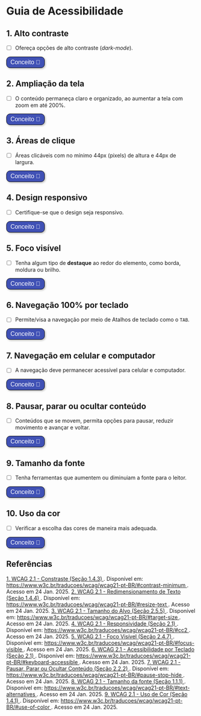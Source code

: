 # Guia de Acessibilidade 

## 1. Alto contraste 
- [ ] Ofereça opções de alto contraste (*dark-mode*).

<style>
  button:not(#aumentar):not(#diminuir) {
    border: 1px solid black;
    padding: 5px 10px;
    border-radius: 10px; /* Adiciona cantos arredondados */
    background-color: #4051B5; /* Cor de fundo */
    color: white; /* Cor do texto */
    font-size: 16px; /* Tamanho da fonte */
    cursor: pointer; /* Cursor de ponteiro */
    box-shadow: 2px 2px 5px rgba(0, 0, 0, 0.3); /* Sombra */
    transition: background-color 0.3s, transform 0.3s;
  }
  button:not(#aumentar):not(#diminuir):hover {
    background-color: #0056b3; /* Cor de fundo ao passar o mouse */
    transform: scale(1.05); /* Aumenta ligeiramente o botão */
  }
</style>

<button title="alo" class="botao-conceito" onclick="let el = document.getElementById('altocontraste'); el.style.display = el.style.display === 'none' ? 'block' : 'none';">
  Conceito 📖
</button>
<div id="altocontraste" style="display: none;">
O alto contraste facilita a leitura e a compreensão do conteúdo para pessoas com dificuldades visuais, como daltonismo ou visão embaçada. Quando as cores de fundo e texto têm um contraste forte, é mais fácil para essas pessoas distinguir as informações, tornando o site mais inclusivo e acessível para todos. Isso ajuda a garantir que mais pessoas possam navegar de forma eficiente e sem barreiras. <a href="#referencia-1">[1]</a>
</div>

## 2. Ampliação da tela

- [ ] O conteúdo permaneça claro e organizado, ao aumentar a tela com zoom em até 200%.

<button onclick="let el = document.getElementById('ZOOM'); el.style.display = el.style.display === 'none' ? 'block' : 'none';">
  Conceito 📖 
</button>
<div id="ZOOM" style="display: none;">
Ao aumentar a tela com o zoom do navegador em até 200%, o conteúdo precisa continuar claro e organizado, sem que nenhuma informação desapareça ou fique sobreposta. <a href="#referencia-2">[2]</a>
</div>

## 3. Áreas de clique

- [ ] Áreas clicáveis com no mínimo 44px (pixels) de altura e 44px de largura.

<button onclick="let el = document.getElementById('clique'); el.style.display = el.style.display === 'none' ? 'block' : 'none';">
  Conceito 📖
</button>
<div id="clique" style="display: none;">
Os botões e áreas de clique de uma página devem ter um tamanho suficiente para que qualquer pessoa consiga usar com facilidade e segurança. Em computadores, o tamanho mínimo recomendado é de 24x24px, e em celulares é 48x48px. Mesmo que o ícone ou botão em si seja menor, como por exemplo 40px ou 20px de largura. Porém, não tão grandes a ponto de invadirem o espaço de outros botões ou elementos próximos. Ainda mais em telas menores para não ocorrer cliques acidentais. <a href="#referencia-3">[3]</a>
</div>

## 4. Design responsivo

- [ ] Certifique-se que o design seja responsivo.

<button onclick="let el = document.getElementById('responsivo'); el.style.display = el.style.display === 'none' ? 'block' : 'none';">
  Conceito 📖
</button>
<div id="responsivo" style="display: none;">
O design responsivo é muito importante para a acessibilidade, pois permite que a interface se adapte às necessidades de quem está navegando.

Uma dica é começar a criar o design para celular e, depois, ajustar para computadores. Isso facilita o desenvolvimento e garante que o conteúdo fique bem organizado em telas de todos os tamanhos. <a href="#referencia-4">[4]</a>
</div>

## 5. Foco visível

- [ ] Tenha algum tipo de **destaque** ao redor do elemento, como borda, moldura ou brilho.

<button onclick="let el = document.getElementById('focov'); el.style.display = el.style.display === 'none' ? 'block' : 'none';">
  Conceito 📖
</button>
<div id="focov" style="display: none;">
Garantir que o foco esteja visível na tela é essencial. O foco é como um destaque ao redor do elemento em que o usuário está interagindo, como uma borda ou moldura. Quando o foco não aparece ou simplesmente não existe, fica muito difícil navegar usando apenas o teclado.

Para resolver isso, use recursos visuais para mostrar claramente onde está o foco. <a href="#referencia-5">[5]</a>
</div> 

## 6. Navegação 100% por teclado

- [ ] Permite/visa a navegação por meio de Atalhos de teclado como o ```TAB```.

<button onclick="let el = document.getElementById('teclado'); el.style.display = el.style.display === 'none' ? 'block' : 'none';">
  Conceito 📖
</button>
<div id="teclado" style="display: none;">
Todas as funções de uma página web precisam funcionar usando apenas o teclado. Por isso, é importante evitar efeitos visuais que dependem somente do movimento do mouse, como quando passamos o cursor sobre algo (<i>mouseover</i>) para revelar informações. Uma boa alternativa é fazer com que as ações também sejam ativadas com um clique, permitindo que pessoas que usam leitores de tela consigam acessar tudo usando o teclado. <a href="#referencia-6">[6]</a>
</div>

## 7. Navegação em celular e computador

- [ ] A navegação deve permanecer acessível para celular e computador.

<button onclick="let el = document.getElementById('navcel'); el.style.display = el.style.display === 'none' ? 'block' : 'none';">
  Conceito 📖
</button>
<div id="navcel" style="display: none;">
No Brasil, há mais celulares do que computadores, e muitas pessoas navegam por *notebooks* ou desktops sem encontrar problemas. Porém, ao acessar o mesmo conteúdo pelo celular, é possível que surjam barreiras, algo que não deveria ocorrer. A experiência de navegação acessível pode variar bastante dependendo do fabricante do celular ou do navegador utilizado. <a href="#referencia-4">[4]</a>
</div>

## 8. Pausar, parar ou ocultar conteúdo

- [ ] Conteúdos que se movem, permita opções para pausar, reduzir movimento e avançar e voltar.

<button onclick="let el = document.getElementById('carrosel'); el.style.display = el.style.display === 'none' ? 'block' : 'none';">
  Conceito 📖
</button>
<div id="carrosel" style="display: none;">
Para conteúdos que se movem, como carrosseis, é essencial permitir que o usuário possa pausar, esconder ou parar. Movimentos automáticos sem controle podem prejudicar a experiência de pessoas com condições neurodiversas ou que usam leitores de tela. Isso acontece porque esses conteúdos podem gerar sobrecarga mental, distrair do restante da página ou dificultar a navegação.
Por isso, evite usar movimentos automáticos sempre que possível. Se for realmente necessário mantê-los, ofereça opções de pausar, reduzir o movimento, além de botões para avançar e voltar. <a href="#referencia-7">[7]</a>
</div>

## 9. Tamanho da fonte

- [ ] Tenha ferramentas que aumentem ou diminuiam a fonte para o leitor.

<button onclick="let el = document.getElementById('tamanho'); el.style.display = el.style.display === 'none' ? 'block' : 'none';">
  Conceito 📖
</button>
<div id="tamanho" style="display: none;">
Botões para ajuste do tamanho das letras, embora não sejam obrigatórios para garantir a acessibilidade, podem ser úteis para os usuários. Isso ocorre porque muitas pessoas com deficiência já utilizam essas funções diretamente em seus navegadores ou por meio de atalhos no teclado. No entanto, é fundamental que o site seja bem elaborado e compatível com essas ferramentas. Assim, esses botões podem oferecer mais conforto durante a navegação. <a href="#referencia-8">[8]</a>
<div class="container">
  <button id="aumentar" onclick="aumentarFonte()">A+</button>
  <button id="diminuir" onclick="diminuirFonte()">A-</button>
</div>
<script>
  function aumentarFonte() {
    var texto = document.getElementById('tamanho');
    var style = window.getComputedStyle(texto, null).getPropertyValue('font-size');
    var fontSize = parseFloat(style);
    texto.style.fontSize = (fontSize + 2) + 'px';
  }
  function diminuirFonte() {
    var texto = document.getElementById('tamanho');
    var style = window.getComputedStyle(texto, null).getPropertyValue('font-size');
    var fontSize = parseFloat(style);
    texto.style.fontSize = (fontSize - 2) + 'px';
  }
</script><style>
  .text-parag{
    display: flex;
    justify-content: center;
    align-items: center;
  }
  .container {
    display: flex;
    flex-direction: row;
    justify-content: center;
    align-items: center;
  }
  #aumentar, #diminuir {
    font-size: 400%;
    margin: 10px;
  }
  #aumentar:hover, #diminuir:hover {
    color: #4051B5;
    font-size: 425%;
  }
</style>
</div>

## 10. Uso da cor

- [ ] Verificar a escolha das cores de maneira mais adequada.

<button onclick="let el = document.getElementById('cor'); el.style.display = el.style.display === 'none' ? 'block' : 'none';">
  Conceito 📖
</button>
<div id="cor" style="display: none;">
A escolha das cores de um site deve ser feita com cuidado, pois as pessoas enxergam as cores de formas diferentes. Algumas têm dificuldade em distinguir certas cores, como nos casos de daltonismo, em que a pessoa pode não enxergar vermelho, verde, azul ou, em alguns casos, nenhuma cor. Por isso, as cores podem ter um impacto muito grande na forma como essas pessoas entendem o conteúdo. <a href="#referencia-9">[9]</a>
</div>

## Referências 

<a id="referencia-1" href="https://www.w3c.br/traducoes/wcag/wcag21-pt-BR/#contrast-minimum" target="_blank" aria-label="WCAG 2.1 - Constraste (Seção 1.4.3). Abre em uma nova aba">
  1. WCAG 2.1 - Constraste (Seção 1.4.3)
</a>. Disponível em: <a href="https://www.w3c.br/traducoes/wcag/wcag21-pt-BR/#contrast-minimum" target="_blank" aria-label="Link para WCAG 2.1 - Constraste (Seção 1.4.3). Abre em uma nova aba">
  https://www.w3c.br/traducoes/wcag/wcag21-pt-BR/#contrast-minimum
</a>. Acesso em 24 Jan. 2025.

<a id="referencia-2" href="https://www.w3c.br/traducoes/wcag/wcag21-pt-BR/#resize-text" target="_blank" aria-label="WCAG 2.1 - Redimensionamento de Texto (Seção 1.4.4). Abre em uma nova aba">
  2. WCAG 2.1 - Redimensionamento de Texto (Seção 1.4.4)
</a>. Disponível em: <a href="https://www.w3c.br/traducoes/wcag/wcag21-pt-BR/#resize-text" target="_blank" aria-label="Link para WCAG 2.1 - Redimensionamento de Texto (Seção 1.4.4). Abre em uma nova aba">
  https://www.w3c.br/traducoes/wcag/wcag21-pt-BR/#resize-text
</a>. Acesso em 24 Jan. 2025.

<a id="referencia-3" href="https://www.w3c.br/traducoes/wcag/wcag21-pt-BR/#target-size" target="_blank" aria-label="WCAG 2.1 - Tamanho do Alvo (Seção 2.5.5). Abre em uma nova aba">
  3. WCAG 2.1 - Tamanho do Alvo (Seção 2.5.5)
</a>. Disponível em: <a href="https://www.w3c.br/traducoes/wcag/wcag21-pt-BR/#target-size" target="_blank" aria-label="Link para WCAG 2.1 - Tamanho do Alvo (Seção 2.5.5). Abre em uma nova aba">
  https://www.w3c.br/traducoes/wcag/wcag21-pt-BR/#target-size
</a>. Acesso em 24 Jan. 2025.

<a id="referencia-4" href="https://www.w3c.br/traducoes/wcag/wcag21-pt-BR/#cc2" target="_blank" aria-label="WCAG 2.1 - Responsividade (Seção 2.1). Abre em uma nova aba">
  4. WCAG 2.1 - Responsividade (Seção 2.1)
</a>. Disponível em: <a href="https://www.w3c.br/traducoes/wcag/wcag21-pt-BR/#cc2" target="_blank" aria-label="Link para WCAG 2.1 - Responsividade (Seção 2.1). Abre em uma nova aba">
  https://www.w3c.br/traducoes/wcag/wcag21-pt-BR/#cc2
</a>. Acesso em 24 Jan. 2025.

<a id="referencia-5" href="https://www.w3c.br/traducoes/wcag/wcag21-pt-BR/#focus-visible" target="_blank" aria-label="WCAG 2.1 - Foco Visível (Seção 2.4.7). Abre em uma nova aba">
  5. WCAG 2.1 - Foco Visível (Seção 2.4.7)
</a>. Disponível em: <a href="https://www.w3c.br/traducoes/wcag/wcag21-pt-BR/#focus-visible" target="_blank" aria-label="Link para WCAG 2.1 - Foco Visível (Seção 2.4.7). Abre em uma nova aba">
  https://www.w3c.br/traducoes/wcag/wcag21-pt-BR/#focus-visible
</a>. Acesso em 24 Jan. 2025.

<a id="referencia-6" href="https://www.w3c.br/traducoes/wcag/wcag21-pt-BR/#keyboard-accessible" target="_blank" aria-label="WCAG 2.1 - Acessibilidade por Teclado (Seção 2.1). Abre em uma nova aba">
  6. WCAG 2.1 - Acessibilidade por Teclado (Seção 2.1)
</a>. Disponível em: <a href="https://www.w3c.br/traducoes/wcag/wcag21-pt-BR/#keyboard-accessible" target="_blank" aria-label="Link para WCAG 2.1 - Acessibilidade por Teclado (Seção 2.1). Abre em uma nova aba">
  https://www.w3c.br/traducoes/wcag/wcag21-pt-BR/#keyboard-accessible
</a>. Acesso em 24 Jan. 2025.

<a id="referencia-7" href="https://www.w3c.br/traducoes/wcag/wcag21-pt-BR/#pause-stop-hide" target="_blank" aria-label="WCAG 2.1 - Pausar, Parar ou Ocultar Conteúdo (Seção 2.2.2). Abre em uma nova aba">
  7. WCAG 2.1 - Pausar, Parar ou Ocultar Conteúdo (Seção 2.2.2)
</a>. Disponível em: <a href="https://www.w3c.br/traducoes/wcag/wcag21-pt-BR/#pause-stop-hide" target="_blank" aria-label="Link para WCAG 2.1 - Pausar, Parar ou Ocultar Conteúdo (Seção 2.2.2). Abre em uma nova aba">
  https://www.w3c.br/traducoes/wcag/wcag21-pt-BR/#pause-stop-hide
</a>. Acesso em 24 Jan. 2025.

<a id="referencia-8" href="https://www.w3c.br/traducoes/wcag/wcag21-pt-BR/#text-alternatives" target="_blank" aria-label="WCAG 2.1 - Tamanho da fonte (Seção 1.1.1). Abre em uma nova aba">
  8. WCAG 2.1 - Tamanho da fonte (Seção 1.1.1)
</a>. Disponível em: <a href="https://www.w3c.br/traducoes/wcag/wcag21-pt-BR/#text-alternatives" target="_blank" aria-label="Link para WCAG 2.1 - Tamanho da fonte (Seção 1.1.1). Abre em uma nova aba">
  https://www.w3c.br/traducoes/wcag/wcag21-pt-BR/#text-alternatives
</a>. Acesso em 24 Jan. 2025.

<a id="referencia-9" href="https://www.w3c.br/traducoes/wcag/wcag21-pt-BR/#use-of-color" target="_blank" aria-label="WCAG 2.1 - Uso de Cor (Seção 1.4.1). Abre em uma nova aba">
  9. WCAG 2.1 - Uso de Cor (Seção 1.4.1)
</a>. Disponível em: <a href="https://www.w3c.br/traducoes/wcag/wcag21-pt-BR/#use-of-color" target="_blank" aria-label="Link para WCAG 2.1 - Uso de Cor (Seção 1.4.1). Abre em uma nova aba">
  https://www.w3c.br/traducoes/wcag/wcag21-pt-BR/#use-of-color
</a>. Acesso em 24 Jan. 2025.